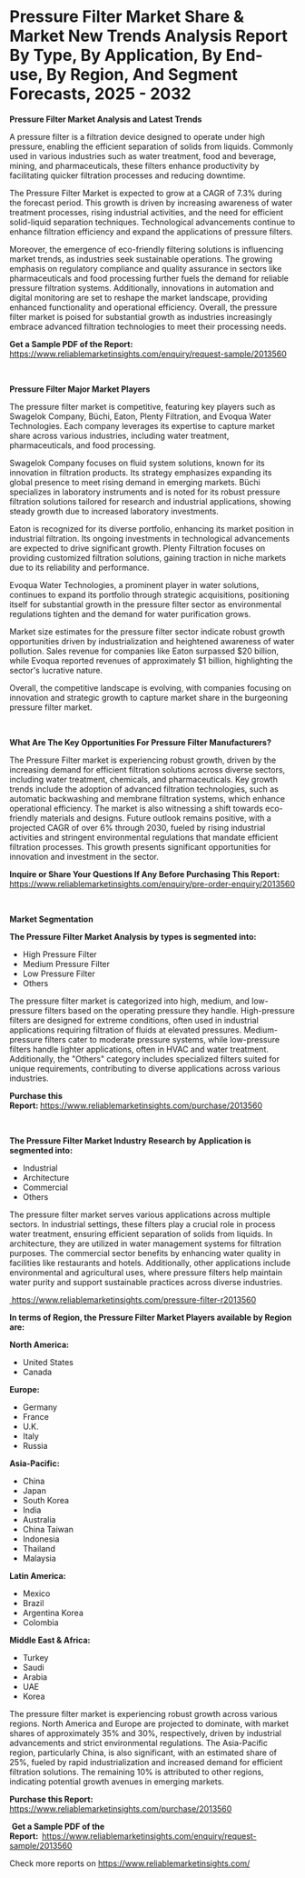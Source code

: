 <p><h1>Pressure Filter Market Share & Market New Trends Analysis Report By Type, By Application, By End-use, By Region, And Segment Forecasts, 2025 - 2032</h1></p><p><strong>Pressure Filter Market Analysis and Latest Trends</strong></p>
<p><p>A pressure filter is a filtration device designed to operate under high pressure, enabling the efficient separation of solids from liquids. Commonly used in various industries such as water treatment, food and beverage, mining, and pharmaceuticals, these filters enhance productivity by facilitating quicker filtration processes and reducing downtime. </p><p>The Pressure Filter Market is expected to grow at a CAGR of 7.3% during the forecast period. This growth is driven by increasing awareness of water treatment processes, rising industrial activities, and the need for efficient solid-liquid separation techniques. Technological advancements continue to enhance filtration efficiency and expand the applications of pressure filters. </p><p>Moreover, the emergence of eco-friendly filtering solutions is influencing market trends, as industries seek sustainable operations. The growing emphasis on regulatory compliance and quality assurance in sectors like pharmaceuticals and food processing further fuels the demand for reliable pressure filtration systems. Additionally, innovations in automation and digital monitoring are set to reshape the market landscape, providing enhanced functionality and operational efficiency. Overall, the pressure filter market is poised for substantial growth as industries increasingly embrace advanced filtration technologies to meet their processing needs.</p></p>
<p><strong>Get a Sample PDF of the Report:&nbsp;</strong> <a href="https://www.reliablemarketinsights.com/enquiry/request-sample/2013560?utm_campaign=2136&utm_medium=2&utm_source=Github&utm_content=ia&utm_term=20022025&utm_id=pressure-filter">https://www.reliablemarketinsights.com/enquiry/request-sample/2013560</a></p>
<p>&nbsp;</p>
<p><strong>Pressure Filter Major Market Players</strong></p>
<p><p>The pressure filter market is competitive, featuring key players such as Swagelok Company, Büchi, Eaton, Plenty Filtration, and Evoqua Water Technologies. Each company leverages its expertise to capture market share across various industries, including water treatment, pharmaceuticals, and food processing.</p><p>Swagelok Company focuses on fluid system solutions, known for its innovation in filtration products. Its strategy emphasizes expanding its global presence to meet rising demand in emerging markets. Büchi specializes in laboratory instruments and is noted for its robust pressure filtration solutions tailored for research and industrial applications, showing steady growth due to increased laboratory investments.</p><p>Eaton is recognized for its diverse portfolio, enhancing its market position in industrial filtration. Its ongoing investments in technological advancements are expected to drive significant growth. Plenty Filtration focuses on providing customized filtration solutions, gaining traction in niche markets due to its reliability and performance.</p><p>Evoqua Water Technologies, a prominent player in water solutions, continues to expand its portfolio through strategic acquisitions, positioning itself for substantial growth in the pressure filter sector as environmental regulations tighten and the demand for water purification grows.</p><p>Market size estimates for the pressure filter sector indicate robust growth opportunities driven by industrialization and heightened awareness of water pollution. Sales revenue for companies like Eaton surpassed $20 billion, while Evoqua reported revenues of approximately $1 billion, highlighting the sector's lucrative nature.</p><p>Overall, the competitive landscape is evolving, with companies focusing on innovation and strategic growth to capture market share in the burgeoning pressure filter market.</p></p>
<p>&nbsp;</p>
<p><strong>What Are The Key Opportunities For Pressure Filter Manufacturers?</strong></p>
<p><p>The Pressure Filter market is experiencing robust growth, driven by the increasing demand for efficient filtration solutions across diverse sectors, including water treatment, chemicals, and pharmaceuticals. Key growth trends include the adoption of advanced filtration technologies, such as automatic backwashing and membrane filtration systems, which enhance operational efficiency. The market is also witnessing a shift towards eco-friendly materials and designs. Future outlook remains positive, with a projected CAGR of over 6% through 2030, fueled by rising industrial activities and stringent environmental regulations that mandate efficient filtration processes. This growth presents significant opportunities for innovation and investment in the sector.</p></p>
<p><strong>Inquire or Share Your Questions If Any Before Purchasing This Report:</strong> <a href="https://www.reliablemarketinsights.com/enquiry/pre-order-enquiry/2013560?utm_campaign=2136&utm_medium=2&utm_source=Github&utm_content=ia&utm_term=20022025&utm_id=pressure-filter">https://www.reliablemarketinsights.com/enquiry/pre-order-enquiry/2013560</a></p>
<p>&nbsp;</p>
<p><strong>Market Segmentation</strong></p>
<p><strong>The Pressure Filter Market Analysis by types is segmented into:</strong></p>
<p><ul><li>High Pressure Filter</li><li>Medium Pressure Filter</li><li>Low Pressure Filter</li><li>Others</li></ul></p>
<p><p>The pressure filter market is categorized into high, medium, and low-pressure filters based on the operating pressure they handle. High-pressure filters are designed for extreme conditions, often used in industrial applications requiring filtration of fluids at elevated pressures. Medium-pressure filters cater to moderate pressure systems, while low-pressure filters handle lighter applications, often in HVAC and water treatment. Additionally, the "Others" category includes specialized filters suited for unique requirements, contributing to diverse applications across various industries.</p></p>
<p><strong>Purchase this Report:&nbsp;</strong><a href="https://www.reliablemarketinsights.com/purchase/2013560?utm_campaign=2136&utm_medium=2&utm_source=Github&utm_content=ia&utm_term=20022025&utm_id=pressure-filter">https://www.reliablemarketinsights.com/purchase/2013560</a></p>
<p>&nbsp;</p>
<p><strong>The Pressure Filter Market Industry Research by Application is segmented into:</strong></p>
<p><ul><li>Industrial</li><li>Architecture</li><li>Commercial</li><li>Others</li></ul></p>
<p><p>The pressure filter market serves various applications across multiple sectors. In industrial settings, these filters play a crucial role in process water treatment, ensuring efficient separation of solids from liquids. In architecture, they are utilized in water management systems for filtration purposes. The commercial sector benefits by enhancing water quality in facilities like restaurants and hotels. Additionally, other applications include environmental and agricultural uses, where pressure filters help maintain water purity and support sustainable practices across diverse industries.</p></p>
<p><a href="https://www.reliablemarketinsights.com/pressure-filter-r2013560?utm_campaign=2136&utm_medium=2&utm_source=Github&utm_content=ia&utm_term=20022025&utm_id=pressure-filter">&nbsp;https://www.reliablemarketinsights.com/pressure-filter-r2013560</a></p>
<p><strong>In terms of Region, the Pressure Filter Market Players available by Region are:</strong></p>
<p>
    <p> <strong> North America: </strong>
        <ul>
            <li>United States</li>
            <li>Canada</li>
        </ul>
        </p> 
    <p> <strong> Europe: </strong>
        <ul>
            <li>Germany</li>
            <li>France</li>
            <li>U.K.</li>
            <li>Italy</li>
            <li>Russia</li>
        </ul>
        </p> 
    <p> <strong> Asia-Pacific: </strong>
        <ul>
            <li>China</li>
            <li>Japan</li>
            <li>South Korea</li>
            <li>India</li>
            <li>Australia</li>
            <li>China Taiwan</li>
            <li>Indonesia</li>
            <li>Thailand</li>
            <li>Malaysia</li>
        </ul>
        </p> 
    <p> <strong> Latin America: </strong>
        <ul>
            <li>Mexico</li>
            <li>Brazil</li>
            <li>Argentina Korea</li>
            <li>Colombia</li>
        </ul>
        </p> 
    <p> <strong> Middle East & Africa: </strong>
        <ul>
            <li>Turkey</li>
            <li>Saudi</li>
            <li>Arabia</li>
            <li>UAE</li>
            <li>Korea</li>
        </ul>
    </p>
    </p>
<p><p>The pressure filter market is experiencing robust growth across various regions. North America and Europe are projected to dominate, with market shares of approximately 35% and 30%, respectively, driven by industrial advancements and strict environmental regulations. The Asia-Pacific region, particularly China, is also significant, with an estimated share of 25%, fueled by rapid industrialization and increased demand for efficient filtration solutions. The remaining 10% is attributed to other regions, indicating potential growth avenues in emerging markets.</p></p>
<p><strong>Purchase this Report: </strong><a href="https://www.reliablemarketinsights.com/purchase/2013560?utm_campaign=2136&utm_medium=2&utm_source=Github&utm_content=ia&utm_term=20022025&utm_id=pressure-filter">https://www.reliablemarketinsights.com/purchase/2013560</a></p>
<p>&nbsp;<strong>Get a Sample PDF of the Report:&nbsp;&nbsp;</strong><a href="https://www.reliablemarketinsights.com/enquiry/request-sample/2013560?utm_campaign=2136&utm_medium=2&utm_source=Github&utm_content=ia&utm_term=20022025&utm_id=pressure-filter">https://www.reliablemarketinsights.com/enquiry/request-sample/2013560</a></p>
<p><strong></strong></p>
<p>Check more reports on <a href="https://www.reliablemarketinsights.com/?utm_campaign=2136&utm_medium=2&utm_source=Github&utm_content=ia&utm_term=20022025&utm_id=pressure-filter">https://www.reliablemarketinsights.com/</a></p>